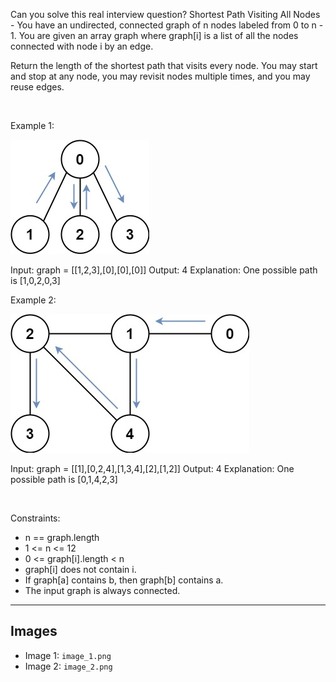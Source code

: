 Can you solve this real interview question? Shortest Path Visiting All Nodes - You have an undirected, connected graph of n nodes labeled from 0 to n - 1. You are given an array graph where graph[i] is a list of all the nodes connected with node i by an edge.

Return the length of the shortest path that visits every node. You may start and stop at any node, you may revisit nodes multiple times, and you may reuse edges.

 

Example 1:

![Example 1](./image_1.png)


Input: graph = [[1,2,3],[0],[0],[0]]
Output: 4
Explanation: One possible path is [1,0,2,0,3]


Example 2:

![Example 2](./image_2.png)


Input: graph = [[1],[0,2,4],[1,3,4],[2],[1,2]]
Output: 4
Explanation: One possible path is [0,1,4,2,3]


 

Constraints:

 * n == graph.length
 * 1 <= n <= 12
 * 0 <= graph[i].length < n
 * graph[i] does not contain i.
 * If graph[a] contains b, then graph[b] contains a.
 * The input graph is always connected.

---

## Images

- Image 1: `image_1.png`
- Image 2: `image_2.png`
